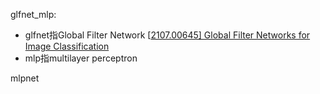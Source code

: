 glfnet_mlp: 

* glfnet指Global Filter Network
  [[2107.00645\] Global Filter Networks for Image Classification](https://arxiv.org/abs/2107.00645)
* mlp指multilayer perceptron

mlpnet